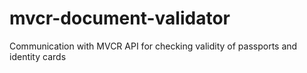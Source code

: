 # mvcr-document-validator
Communication with MVCR API for checking validity of passports and identity cards
